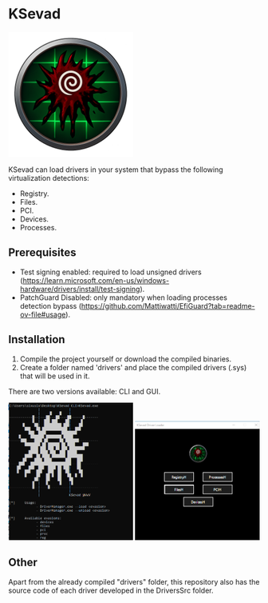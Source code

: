 # KSevad

<img src="src/Logo.png" alt="My Logo" width="250"/>

KSevad can load drivers in your system that bypass the following virtualization detections:
 - Registry.
 - Files.
 - PCI.
 - Devices.
 - Processes.

## Prerequisites
- Test signing enabled: required to load unsigned drivers (https://learn.microsoft.com/en-us/windows-hardware/drivers/install/test-signing).
- PatchGuard Disabled: only mandatory when loading processes detection bypass (https://github.com/Mattiwatti/EfiGuard?tab=readme-ov-file#usage).

## Installation
1. Compile the project yourself or download the compiled binaries. 
2. Create a folder named 'drivers' and place the compiled drivers (.sys) that will be used in it.

There are two versions available: CLI and GUI.

<img src="src/CLI.png" alt="CLI" width="250"/>
<img src="src/GUI.png" alt="GUI" width="250"/>

## Other
Apart from the already compiled "drivers" folder, this repository also has the source code of each driver developed in the DriversSrc folder.







